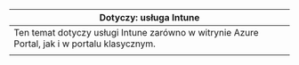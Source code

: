 |                              Dotyczy: usługa Intune                               |
|-------------------------------------------------------------------------------|
| Ten temat dotyczy usługi Intune zarówno w witrynie Azure Portal, jak i w portalu klasycznym. |
|                                                                               |

